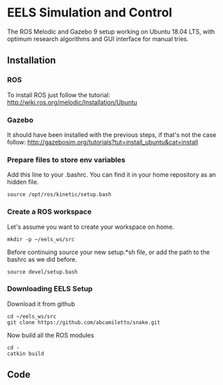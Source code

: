# EELS Simulation and Control
The ROS Melodic and Gazebo 9 setup working on Ubuntu 18.04 LTS, with optimum research algorithms and GUI interface for manual tries.

## Installation

### ROS
To install ROS just follow the tutorial: http://wiki.ros.org/melodic/Installation/Ubuntu

### Gazebo
It should have been installed with the previous steps, if that's not the case follow: http://gazebosim.org/tutorials?tut=install_ubuntu&cat=install

### Prepare files to store env variables
Add this line to your .bashrc. You can find it in your home repository as an hidden file.

`source /opt/ros/kinetic/setup.bash`

### Create a ROS workspace
Let's assume you want to create your workspace on home.

```
mkdir -p ~/eels_ws/src
```

Before continuing source your new setup.*sh file, or add the path to the bashrc as we did before.

`source devel/setup.bash`

### Downloading EELS Setup

Download it from github
```
cd ~/eels_ws/src
git clone https://github.com/abcamiletto/snake.git
```
Now build all the ROS modules

```
cd -
catkin build
```

## Code 
